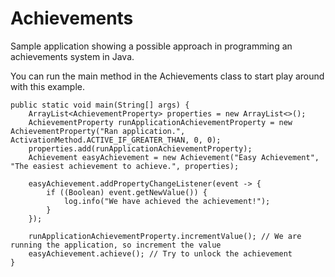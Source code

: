 # Achievements #
Sample application showing a possible approach in programming an achievements system in Java.

You can run the main method in the Achievements class to start play around with this example.

```
public static void main(String[] args) {
    ArrayList<AchievementProperty> properties = new ArrayList<>();
    AchievementProperty runApplicationAchievementProperty = new AchievementProperty("Ran application.", ActivationMethod.ACTIVE_IF_GREATER_THAN, 0, 0);
    properties.add(runApplicationAchievementProperty);
    Achievement easyAchievement = new Achievement("Easy Achievement", "The easiest achievement to achieve.", properties);

    easyAchievement.addPropertyChangeListener(event -> {
        if ((Boolean) event.getNewValue()) {
            log.info("We have achieved the achievement!");
        }
    });

    runApplicationAchievementProperty.incrementValue(); // We are running the application, so increment the value
    easyAchievement.achieve(); // Try to unlock the achievement
}
```